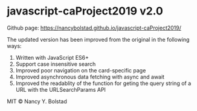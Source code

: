# javascript-caProject2019 v2.0

Github page: https://nancybolstad.github.io/javascript-caProject2019/

The updated version has been improved from the original in the following ways:

1. Written with JavaScript ES6+
2. Support case insensitive search
3. Improved poor navigation on the card-specific page
4. Improved asynchronous data fetching with async and await
5. Improved the readablity of the function for geting the query string of a URL with the URLSearchParams API


MIT © Nancy Y. Bolstad
